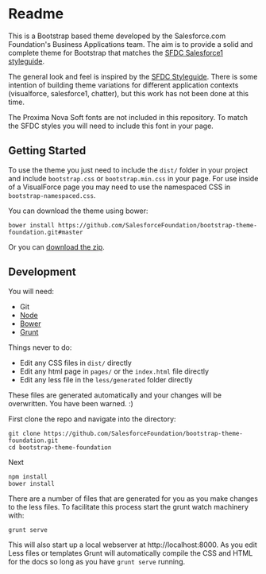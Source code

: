 # Readme

This is a Bootstrap based theme developed by the Salesforce.com Foundation's Business Applications team. The aim is to provide a solid and complete theme for Bootstrap that matches the [SFDC Salesforce1 styleguide][sfdc-styles].

The general look and feel is inspired by the [SFDC Styleguide][sfdc-styles]. There is some intention of building theme variations for different application contexts (visualforce, salesforce1, chatter), but this work has not been done at this time.

The Proxima Nova Soft fonts are not included in this repository. To match the SFDC styles you will need to include this font in your page.

## Getting Started

To use the theme you just need to include the `dist/` folder in your project and include `bootstrap.css` or `bootstrap.min.css` in your page. For use inside of a VisualForce page you may need to use the namespaced CSS in `bootstrap-namespaced.css`.

You can download the theme using bower:

    bower install https://github.com/SalesforceFoundation/bootstrap-theme-foundation.git#master

Or you can [download the zip][download].

## Development

You will need:

* Git
* [Node][node-download]
* [Bower][bower]
* [Grunt][grunt]

Things never to do:

* Edit any CSS files in `dist/` directly
* Edit any html page in `pages/` or the `index.html` file directly
* Edit any less file in the `less/generated` folder directly

These files are generated automatically and your changes will be overwritten. You have been warned.  :)

First clone the repo and navigate into the directory:

    git clone https://github.com/SalesforceFoundation/bootstrap-theme-foundation.git
    cd bootstrap-theme-foundation

Next

    npm install
    bower install

There are a number of files that are generated for you as you make changes to the less files. To facilitate this process start the grunt watch machinery with:

    grunt serve

This will also start up a local webserver at http://localhost:8000. As you edit Less files or templates Grunt will automatically compile the CSS and HTML for the docs so long as you have `grunt serve` running.

[sfdc-styles]: http://sfdc-styleguide.herokuapp.com/
[download]: https://github.com/SalesforceFoundation/bootstrap-theme-foundation/archive/master.zip
[node-download]: http://nodejs.org/download/
[grunt]: http://gruntjs.com
[bower]: http://bower.io